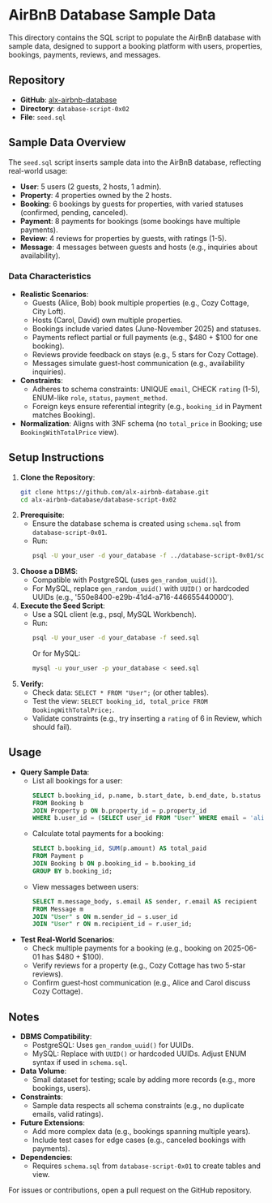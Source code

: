 # AirBnB Database Sample Data

This directory contains the SQL script to populate the AirBnB database with sample data, designed to support a booking platform with users, properties, bookings, payments, reviews, and messages.

## Repository
- **GitHub**: [alx-airbnb-database](https://github.com/alx-airbnb-database)
- **Directory**: `database-script-0x02`
- **File**: `seed.sql`

## Sample Data Overview
The `seed.sql` script inserts sample data into the AirBnB database, reflecting real-world usage:
- **User**: 5 users (2 guests, 2 hosts, 1 admin).
- **Property**: 4 properties owned by the 2 hosts.
- **Booking**: 6 bookings by guests for properties, with varied statuses (confirmed, pending, canceled).
- **Payment**: 8 payments for bookings (some bookings have multiple payments).
- **Review**: 4 reviews for properties by guests, with ratings (1-5).
- **Message**: 4 messages between guests and hosts (e.g., inquiries about availability).

### Data Characteristics
- **Realistic Scenarios**:
  - Guests (Alice, Bob) book multiple properties (e.g., Cozy Cottage, City Loft).
  - Hosts (Carol, David) own multiple properties.
  - Bookings include varied dates (June-November 2025) and statuses.
  - Payments reflect partial or full payments (e.g., $480 + $100 for one booking).
  - Reviews provide feedback on stays (e.g., 5 stars for Cozy Cottage).
  - Messages simulate guest-host communication (e.g., availability inquiries).
- **Constraints**:
  - Adheres to schema constraints: UNIQUE `email`, CHECK `rating` (1-5), ENUM-like `role`, `status`, `payment_method`.
  - Foreign keys ensure referential integrity (e.g., `booking_id` in Payment matches Booking).
- **Normalization**: Aligns with 3NF schema (no `total_price` in Booking; use `BookingWithTotalPrice` view).

## Setup Instructions
1. **Clone the Repository**:
   ```bash
   git clone https://github.com/alx-airbnb-database.git
   cd alx-airbnb-database/database-script-0x02
   ```
2. **Prerequisite**:
   - Ensure the database schema is created using `schema.sql` from `database-script-0x01`.
   - Run:
     ```bash
     psql -U your_user -d your_database -f ../database-script-0x01/schema.sql
     ```
3. **Choose a DBMS**:
   - Compatible with PostgreSQL (uses `gen_random_uuid()`).
   - For MySQL, replace `gen_random_uuid()` with `UUID()` or hardcoded UUIDs (e.g., '550e8400-e29b-41d4-a716-446655440000').
4. **Execute the Seed Script**:
   - Use a SQL client (e.g., psql, MySQL Workbench).
   - Run:
     ```bash
     psql -U your_user -d your_database -f seed.sql
     ```
     Or for MySQL:
     ```bash
     mysql -u your_user -p your_database < seed.sql
     ```
5. **Verify**:
   - Check data: `SELECT * FROM "User";` (or other tables).
   - Test the view: `SELECT booking_id, total_price FROM BookingWithTotalPrice;`.
   - Validate constraints (e.g., try inserting a `rating` of 6 in Review, which should fail).

## Usage
- **Query Sample Data**:
  - List all bookings for a user:
    ```sql
    SELECT b.booking_id, p.name, b.start_date, b.end_date, b.status
    FROM Booking b
    JOIN Property p ON b.property_id = p.property_id
    WHERE b.user_id = (SELECT user_id FROM "User" WHERE email = 'alice.smith@example.com');
    ```
  - Calculate total payments for a booking:
    ```sql
    SELECT b.booking_id, SUM(p.amount) AS total_paid
    FROM Payment p
    JOIN Booking b ON p.booking_id = b.booking_id
    GROUP BY b.booking_id;
    ```
  - View messages between users:
    ```sql
    SELECT m.message_body, s.email AS sender, r.email AS recipient
    FROM Message m
    JOIN "User" s ON m.sender_id = s.user_id
    JOIN "User" r ON m.recipient_id = r.user_id;
    ```
- **Test Real-World Scenarios**:
  - Check multiple payments for a booking (e.g., booking on 2025-06-01 has $480 + $100).
  - Verify reviews for a property (e.g., Cozy Cottage has two 5-star reviews).
  - Confirm guest-host communication (e.g., Alice and Carol discuss Cozy Cottage).

## Notes
- **DBMS Compatibility**:
  - PostgreSQL: Uses `gen_random_uuid()` for UUIDs.
  - MySQL: Replace with `UUID()` or hardcoded UUIDs. Adjust ENUM syntax if used in `schema.sql`.
- **Data Volume**:
  - Small dataset for testing; scale by adding more records (e.g., more bookings, users).
- **Constraints**:
  - Sample data respects all schema constraints (e.g., no duplicate emails, valid ratings).
- **Future Extensions**:
  - Add more complex data (e.g., bookings spanning multiple years).
  - Include test cases for edge cases (e.g., canceled bookings with payments).
- **Dependencies**:
  - Requires `schema.sql` from `database-script-0x01` to create tables and view.

For issues or contributions, open a pull request on the GitHub repository.